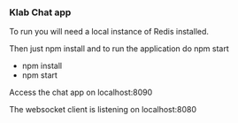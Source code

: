 ### Klab Chat app  

To run you will need a local instance of Redis installed. 

Then just npm install and to run the application do npm start 
 
 - npm install 
 - npm start 
 
 Access the chat app on localhost:8090 
 
 The websocket client is listening on localhost:8080 
 
 
 
 

